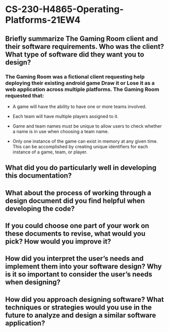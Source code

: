 # CS-230-H4865-Operating-Platforms-21EW4


## Briefly summarize The Gaming Room client and their software requirements. Who was the client? What type of software did they want you to design?

### The Gaming Room was a fictional client requesting help deploying their existing android game Draw it or Lose it as a web application across multiple platforms. The Gaming Room    requested that:

+ A game will have the ability to have one or more teams involved.

+ Each team will have multiple players assigned to it.

+ Game and team names must be unique to allow users to check whether a name is in use when choosing a team name.

+ Only one instance of the game can exist in memory at any given time. This can be accomplished by creating unique identifiers for each instance of a game, team, or player.

## What did you do particularly well in developing this documentation?


## What about the process of working through a design document did you find helpful when developing the code?


## If you could choose one part of your work on these documents to revise, what would you pick? How would you improve it?


## How did you interpret the user’s needs and implement them into your software design? Why is it so important to consider the user’s needs when designing?


## How did you approach designing software? What techniques or strategies would you use in the future to analyze and design a similar software application?
